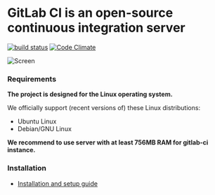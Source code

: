 # GitLab CI is an open-source continuous integration server
[![build status](https://secure.travis-ci.org/gitlabhq/gitlab-ci.png)](https://travis-ci.org/gitlabhq/gitlab-ci) [![Code Climate](https://codeclimate.com/badge.png)](https://codeclimate.com/github/gitlabhq/gitlab-ci)

![Screen](https://github.com/downloads/gitlabhq/gitlab-ci/gitlab_ci_preview.png)

### Requirements

**The project is designed for the Linux operating system.**

We officially support (recent versions of) these Linux distributions:

- Ubuntu Linux
- Debian/GNU Linux

__We recommend to use server with at least 756MB RAM for gitlab-ci instance.__

### Installation

* [Installation and setup guide](https://github.com/gitlabhq/gitlab-ci/blob/master/doc/installation.md)
